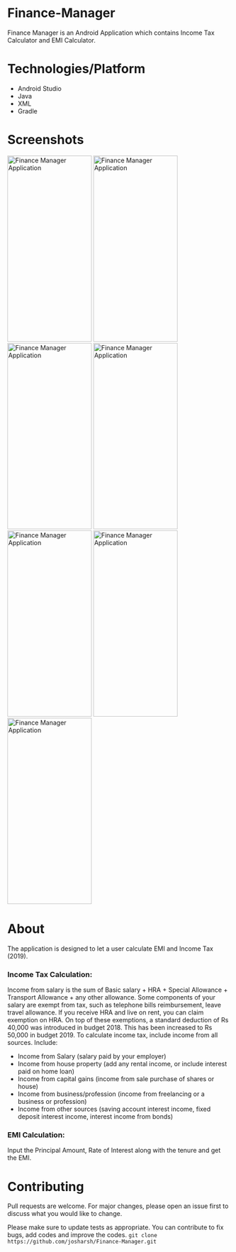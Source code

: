 # Finance-Manager
Finance Manager is an Android Application which contains Income Tax Calculator and EMI Calculator.


# Technologies/Platform
* Android Studio
* Java
* XML
* Gradle

# Screenshots 
  <p>
<img src="RepoResources/1.jpeg"
     alt="Finance Manager Application"
     height=420 width=190/>
<img src="RepoResources/2.jpeg"
     alt="Finance Manager Application"
      height=420 width=190/>   <img src="RepoResources/3.jpeg"
     alt="Finance Manager Application"
      height=420 width=190/> 
  <img src="RepoResources/4.jpeg"
     alt="Finance Manager Application"
      height=420 width=190/> 
  <img src="RepoResources/5.jpeg"
     alt="Finance Manager Application"
      height=420 width=190/> 
  <img src="RepoResources/6.jpeg"
     alt="Finance Manager Application"
      height=420 width=190/> 
  <img src="RepoResources/7.jpeg"
     alt="Finance Manager Application"
      height=420 width=190/> 
  
# About
The application is designed to let a user calculate EMI and Income Tax (2019).
### Income Tax Calculation:
Income from salary is the sum of Basic salary + HRA + Special Allowance + Transport Allowance + any other allowance. Some components of your salary are exempt from tax, such as telephone bills reimbursement, leave travel allowance. If you receive HRA and live on rent, you can claim exemption on HRA.
On top of these exemptions, a standard deduction of Rs 40,000 was introduced in budget 2018. This has been increased to Rs 50,000 in budget 2019.
To calculate income tax, include income from all sources. Include:

* Income from Salary (salary paid by your employer)
* Income from house property (add any rental income, or include interest paid on home loan)
* Income from capital gains (income from sale purchase of shares or house)
* Income from business/profession (income from freelancing or a business or profession)
* Income from other sources (saving account interest income, fixed deposit interest income, interest income from bonds)

### EMI Calculation: 
Input the Principal Amount, Rate of Interest along with the tenure and get the EMI.



  
# Contributing
Pull requests are welcome. For major changes, please open an issue first to discuss what you would like to change.

Please make sure to update tests as appropriate. You can contribute to fix bugs, add codes and improve the codes.
``
git clone https://github.com/josharsh/Finance-Manager.git
``
